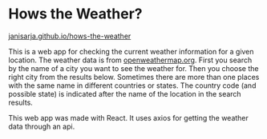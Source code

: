 # Hows the Weather?

[janisarja.github.io/hows-the-weather](https://janisarja.github.io/hows-the-weather)

This is a web app for checking the current weather information for a given location. The 
weather data is from [openweathermap.org](https://openweathermap.org/). First you search by 
the name of a city you want to see the weather for. Then you choose the right city from the 
results below. Sometimes there are more than one places with the same name in different 
countries or states. The country code (and possible state) is indicated after the name of the 
location in the search results.

This web app was made with React. It uses axios for getting the weather data through an api.
